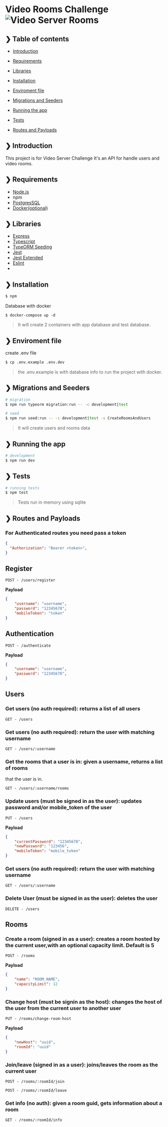 # Video Rooms Challenge ![Video Server Rooms](https://github.com/dexfs/tauria-rooms-challenge/workflows/Video%20Server%20Rooms/badge.svg)

## ❯ Table of contents

- [Introduction](#-introduction)
- [Requirements](#-requirements)
- [Libraries](#-libraries)
- [Installation](#-installation)
- [Enviroment file](#-environment-file)
- [Migrations and Seeders](#-migrations-and-seeders)
- [Running the app](#-running-the-app)
- [Tests](#-tests)

- [Routes and Payloads](#-routes-and-payloads)

## ❯ Introduction

This project is for Video Server Challenge
It's an API for handle users and video rooms.

## ❯ Requirements

- [Node.js](https://nodejs.org/en/)
- npm
- [PostgresSQL](https://www.postgresql.org/download/)
- [Docker(optional)](https://docs.docker.com/get-docker/)

## ❯ Libraries
- [Express](https://expressjs.com/)
- [Typescript](https://www.typescriptlang.org/)
- [TypeORM Seeding](https://github.com/w3tecch/typeorm-seeding)
- [Jest](https://expressjs.com/)
- [Jest Extended](https://github.com/jest-community/jest-extended)
- [Eslint](https://eslint.org/)
-

## ❯ Installation

```bash
$ npm
```

Database with docker

```
$ docker-compose up -d
```
> It will create 2 containers with app database and test database.

## ❯ Enviroment file

create .env file
```bash
$ cp .env.example .env.dev
```
> the .env.example is with database info to run the project with docker.


## ❯ Migrations and Seeders

```bash
# migration
$ npm run typeorm migration:run -- -c development|test
```

```bash
# seed
$ npm run seed:run -- -c development|test -s CreateRoomsAndUsers
```
> It will create users and rooms data

## ❯ Running the app

```bash
# development
$ npm run dev
```

## ❯ Tests

```bash
# running tests
$ npm test
```
> Tests run in memory using sqlite

## ❯ Routes and Payloads

### For Authenticated routes you need pass a token

```json
{
  "Authorization": "Bearer <token>",
}
```


## Register

```
POST - /users/register
```

**Payload**

```json
{
	"username": "username",
	"password": "12345678",
	"mobileToken": "token"
}
```

## Authentication

```
POST - /authenticate
```

**Payload**

```json
{
	"username": "username",
	"password": "12345678",
}
```

## Users
### Get users (no auth required): returns a list of all users

```
GET - /users
```
### Get users (no auth required): return the user with matching username

```
GET - /users/:username
```

### Get the rooms that a user is in: given a username, returns a list of rooms
that the user is in.

```
GET - /users/:username/rooms
```


### Update users (must be signed in as the user): updates password and/or mobile_token of the user

```
PUT - /users
```
**Payload**

```json
{
	"currentPassword": "12345678",
	"newPassword": "123456",
	"mobileToken": "mobile_token"
}
```

### Get users (no auth required): return the user with matching username

```
GET - /users/:username
```

### Delete User (must be signed in as the user): deletes the user

```
DELETE - /users
```

## Rooms

### Create a room (signed in as a user): creates a room hosted by the current user,with an optional capacity limit. Default is 5

```
POST - /rooms
```

**Payload**

```json
{
	"name": "ROOM_NAME",
	"capacityLimit": 12
}
```

### Change host (must be signin as the host): changes the host of the user from the current user to another user

```
PUT - /rooms/change-room-host
```

**Payload**

```json
{
	"newHost": "uuid",
	"roomId": "uuid"
}
```

### Join/leave (signed in as a user): joins/leaves the room as the current user

```
POST - /rooms/:roomId/join
```
```
POST - /rooms/:roomId/leave
```

### Get info (no auth): given a room guid, gets information about a room
```
GET - /rooms/:roomId/info
```
